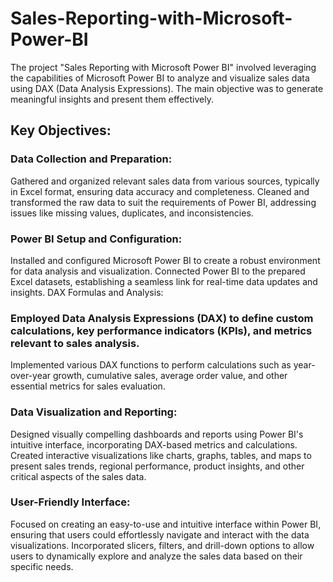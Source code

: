 # Sales-Reporting-with-Microsoft-Power-BI
The project "Sales Reporting with Microsoft Power BI" involved leveraging the capabilities of Microsoft Power BI to analyze and visualize sales data using DAX (Data Analysis Expressions). The main objective was to generate meaningful insights and present them effectively.

## Key Objectives:

### Data Collection and Preparation:

Gathered and organized relevant sales data from various sources, typically in Excel format, ensuring data accuracy and completeness.
Cleaned and transformed the raw data to suit the requirements of Power BI, addressing issues like missing values, duplicates, and inconsistencies.

### Power BI Setup and Configuration:
Installed and configured Microsoft Power BI to create a robust environment for data analysis and visualization.
Connected Power BI to the prepared Excel datasets, establishing a seamless link for real-time data updates and insights.
DAX Formulas and Analysis:

### Employed Data Analysis Expressions (DAX) to define custom calculations, key performance indicators (KPIs), and metrics relevant to sales analysis.
Implemented various DAX functions to perform calculations such as year-over-year growth, cumulative sales, average order value, and other essential metrics for sales evaluation.

### Data Visualization and Reporting:
Designed visually compelling dashboards and reports using Power BI's intuitive interface, incorporating DAX-based metrics and calculations.
Created interactive visualizations like charts, graphs, tables, and maps to present sales trends, regional performance, product insights, and other critical aspects of the sales data.

### User-Friendly Interface:
 Focused on creating an easy-to-use and intuitive interface within Power BI, ensuring that users could effortlessly navigate and interact with the data visualizations.
Incorporated slicers, filters, and drill-down options to allow users to dynamically explore and analyze the sales data based on their specific needs.
